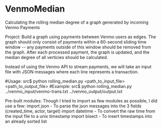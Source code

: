 # VenmoMedian
Calculating the rolling median degree of a graph generated by incoming Venmo Payments

Project:
Build a graph using payments between Venmo users as edges.  The graph should
only consist of payments within a 60-second sliding time window -- any payments
outside of this window should be removed from the graph.  After each processed
payment, the graph is updated, and the median degree of all verticies should
be calculated.

Instead of using the Venmo API to stream payments, we will take an input file with
JSON messages where each line represents a transaction.


#Usage:   src$ python rolling_median.py <path_to_input_file> <path_to_output_file>
#Example: src$ python rolling_median.py ../venmo_input/venmo-trans.txt ../venmo_output/output.txt


Pre-built modules:
Though I tried to import as few modules as possible, I did use a few:
import json - To parse the json messages into the 3 fields (created_time, actor, target)
import datetime - To convert the raw time from the input file to a unix timestamp
import bisect - To insert timestamps into an already sorted list
